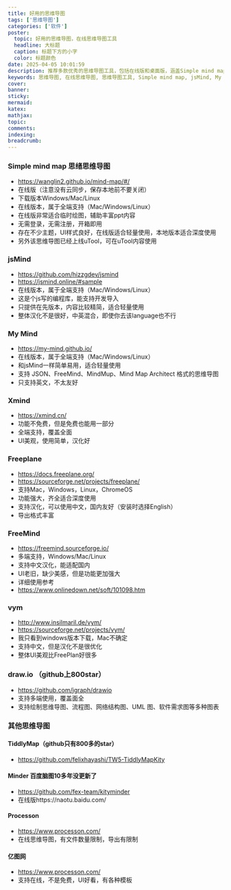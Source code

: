 ```yaml
---
title: 好用的思维导图
tags: ['思维导图']
categories: ['软件']
poster:
  topic: 好用的思维导图，在线思维导图工具
  headline: 大标题
  caption: 标题下方的小字
  color: 标题颜色
date: 2025-04-05 10:01:59
description: 推荐多款优秀的思维导图工具，包括在线版和桌面版，涵盖Simple mind map、jsMind、My Mind、Xmind、Freeplane、FreeMind、vym、draw.io等，适合不同使用场景和需求
keywords: 思维导图, 在线思维导图, 思维导图工具, Simple mind map, jsMind, My Mind, Xmind, Freeplane, FreeMind, vym, draw.io, 思维导图软件, 免费思维导图, 思维导图在线版
cover:
banner:
sticky:
mermaid:
katex:
mathjax:
topic:
comments:
indexing:
breadcrumb:
---
```


### Simple mind map 思绪思维导图

- https://wanglin2.github.io/mind-map/#/
- 在线版（注意没有云同步，保存本地前不要关闭）
- 下载版本Windows/Mac/Linux
- 在线版本，属于全端支持（Mac/Windows/Linux）
- 在线版非常适合临时绘图，辅助丰富ppt内容
- 无需登录，无需注册，开箱即用
- 存在不少主题，UI样式良好，在线版适合轻量使用，本地版本适合深度使用
- 另外该思维导图已经上线uTool，可在uTool内容使用


### jsMind

- https://github.com/hizzgdev/jsmind
- https://jsmind.online/#sample
- 在线版本，属于全端支持（Mac/Windows/Linux）
- 这是个js写的编程库，能支持开发导入
- 只提供在先版本，内容比较精简，适合轻量使用
- 整体汉化不是很好，中英混合，即使你去该language也不行


### My Mind

- https://my-mind.github.io/
- 在线版本，属于全端支持（Mac/Windows/Linux）
- 和jsMind一样简单易用，适合轻量使用
- 支持 JSON、FreeMind、MindMup、Mind Map Architect 格式的思维导图
- 只支持英文，不太友好

 
### Xmind

- https://xmind.cn/
- 功能不免费，但是免费也能用一部分
- 全端支持，覆盖全面
- UI美观，使用简单，汉化好

  
### Freeplane

- https://docs.freeplane.org/
- https://sourceforge.net/projects/freeplane/
- 支持Mac，Windows，Linux，ChromeOS
- 功能强大，齐全适合深度使用
- 支持汉化，可以使用中文，国内友好（安装时选择English）
- 导出格式丰富
  

### FreeMind

- https://freemind.sourceforge.io/
- 多端支持，Windows/Mac/Linux
- 支持中文汉化，能适配国内
- UI老旧，缺少美感，但是功能更加强大
- 详细使用参考
- https://www.onlinedown.net/soft/101098.htm


### vym
  
- http://www.insilmaril.de/vym/
- https://sourceforge.net/projects/vym/
- 我只看到windows版本下载，Mac不确定
- 支持中文，但是汉化不是很优化
- 整体UI美观比FreePlan好很多


### draw.io （github上800star）

- https://github.com/jgraph/drawio
- 支持多端使用，覆盖面全
- 支持绘制思维导图、流程图、网络结构图、UML 图、软件需求图等多种图表


### 其他思维导图

#### TiddlyMap（github只有800多的star）
- https://github.com/felixhayashi/TW5-TiddlyMapKity 


#### Minder 百度脑图10多年没更新了
- https://github.com/fex-team/kityminder
- 在线版https://naotu.baidu.com/


#### Processon
- https://www.processon.com/
- 在线思维导图，有文件数量限制，导出有限制


#### 亿图网
- https://www.processon.com/
- 支持在线，不是免费，UI好看，有各种模板